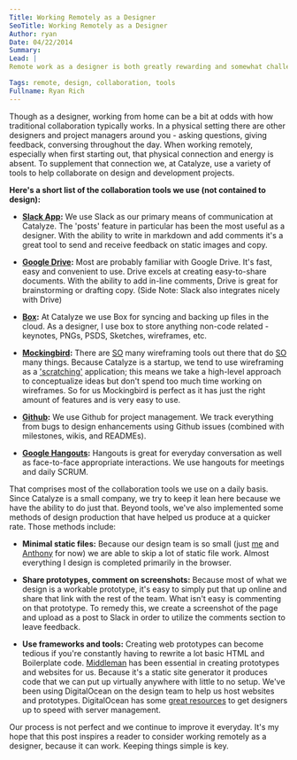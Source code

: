 ```yaml
---
Title: Working Remotely as a Designer
SeoTitle: Working Remotely as a Designer
Author: ryan
Date: 04/22/2014
Summary: 
Lead: |
Remote work as a designer is both greatly rewarding and somewhat challenging. Add working for a startup into the mix and things can get a bit tricky. When I joined Catalyze it was my first time working remotely and I was extremely excited to get started. I began reading [blog posts](http://blog.stackoverflow.com/2013/02/why-we-still-believe-in-working-remotely/) and [books](http://37signals.com/remote/) about how to take make remote working work for me. If you're a developer or software engineer, working remotely is probably something you've done at least once. Maybe you didn't feel like trekking into the office one day or perhaps felt a little under the weather and worked from home. This isn't uncommon. In fact, almost [30 million Americans](http://www.boltinsurance.com/news/miscellaneous/benefits-of-employee-telecommuting-infographic/) work from home at least one day per week.

Tags: remote, design, collaboration, tools
Fullname: Ryan Rich
---
```

Though as a designer, working from home can be a bit at odds with how traditional collaboration typically works. In a physical setting there are other designers and project managers around you - asking questions, giving feedback, conversing throughout the day. When working remotely, especially when first starting out, that physical connection and energy is absent. To supplement that connection we, at Catalyze, use a variety of tools to help collaborate on design and development projects.

**Here's a short list of the collaboration tools we use (not contained to design):**

- **[Slack App](https://slack.com):** We use Slack as our primary means of communication at Catalyze. The 'posts' feature in particular has been the most useful as a designer. With the ability to write in markdown and add comments it's a great tool to send and receive feedback on static images and copy.

- **[Google Drive](https://drive.google.com/‎):** Most are probably familiar with Google Drive. It's fast, easy and convenient to use. Drive excels at creating easy-to-share documents. With the ability to add in-line comments, Drive is great for brainstorming or drafting copy. (Side Note: Slack also integrates nicely with Drive)

- **[Box](https://box.com):** At Catalyze we use Box for syncing and backing up files in the cloud. As a designer, I use box to store anything non-code related - keynotes, PNGs, PSDS, Sketches, wireframes, etc.

- **[Mockingbird](http://gomockingbird.com):** There are [SO](http://www.quora.com/Interaction-Design/Whats-your-favourite-wireframing-tool-and-why) many wireframing tools out there that do [SO](http://uxpin.com/) many things. Because Catalyze is a startup, we tend to use wireframing as a ['scratching'](http://www.amazon.com/The-Creative-Habit-Learn-Life/dp/0743235274) application; this means we take a high-level approach to conceptualize ideas but don't spend too much time working on wireframes. So for us Mockingbird is perfect as it has just the right amount of features and is very easy to use.

- **[Github](http://github.com):** We use Github for project management. We track everything from bugs to design enhancements using Github issues (combined with milestones, wikis, and READMEs).

- **[Google Hangouts](http://google.com/hangouts):** Hangouts is great for everyday conversation as well as face-to-face appropriate interactions. We use hangouts for meetings and daily SCRUM.

That comprises most of the collaboration tools we use on a daily basis. Since Catalyze is a small company, we try to keep it lean here because we have the ability to do just that. Beyond tools, we've also implemented some methods of design production that have helped us produce at a quicker rate. Those methods include:

- **Minimal static files:** Because our design team is so small (just [me](https://catalyze.io/team/ryan) and [Anthony](https://catalyze.io/team/anthony) for now) we are able to skip a lot of static file work. Almost everything I design is completed primarily in the browser.

- **Share prototypes, comment on screenshots:** Because most of what we design is a workable prototype, it's easy to simply put that up online and share that link with the rest of the team. What isn't easy is commenting on that prototype. To remedy this, we create a screenshot of the page and upload as a post to Slack in order to utilize the comments section to leave feedback.

- **Use frameworks and tools:** Creating web prototypes can become tedious if you're constantly having to rewrite a lot basic HTML and Boilerplate code. [Middleman](http://middlemanapp.com) has been essential in creating prototypes and websites for us. Because it's a static site generator it produces code that we can put up virtually anywhere with little to no setup. We've been using DigitalOcean on the design team to help us host websites and prototypes. DigitalOcean has some [great resources](https://www.digitalocean.com/community/articles) to get designers up to speed with server management.

Our process is not perfect and we continue to improve it everyday. It's my hope that this post inspires a reader to consider working remotely as a designer, because it can work. Keeping things simple is key.

